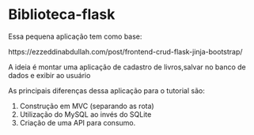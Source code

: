 # Biblioteca-flask

<p> Essa pequena aplicação tem como base: </p>https://ezzeddinabdullah.com/post/frontend-crud-flask-jinja-bootstrap/

<p>A ideia é montar uma aplicação de cadastro de livros,salvar no banco de dados e exibir ao usuário</p>

As principais diferenças dessa aplicação para o tutorial são:

1. Construção em MVC (separando as rota)
2. Utilização do MySQL ao invés do SQLite
3. Criação de uma API para consumo.